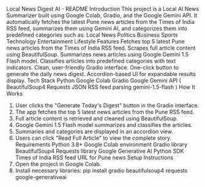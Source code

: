 Local News Digest AI - README
 Introduction
 This project is a Local AI News Summarizer built using Google Colab, Gradio, and the
 Google Gemini API. It automatically fetches the latest Pune news articles from the
 Times of India RSS feed, summarizes them using Gemini AI, and categorizes them into
 predefined categories such as:
 Local News
 Politics
 Business
 Sports
 Technology
 Entertainment
 Lifestyle
 Features
 Fetches top 5 latest Pune news articles from the Times of India RSS feed.
 Scrapes full article content using BeautifulSoup.
 Summarizes news articles using Google Gemini 1.5 Flash model.
 Classifies articles into predefined categories with text indicators.
 Clean, user-friendly Gradio interface.
 One-click button to generate the daily news digest.
 Accordion-based UI for expandable results display.
 Tech Stack
 Python
 Google Colab
 Gradio
 Google Gemini API (
 BeautifulSoup4
 Requests
 JSON
 RSS feed parsing
 gemini-1.5-flash )
 How It Works
 1. User clicks the "Generate Today's Digest" button in the Gradio interface.
 2. The app fetches the top 5 latest news articles from the Pune RSS feed.
 3. Full article content is retrieved and cleaned using BeautifulSoup.
 4. Google Gemini 1.5 Flash model summarizes and classifies the articles.
 5. Summaries and categories are displayed in an accordion view.
 6. Users can click "Read Full Article" to view the complete story.
 Requirements
 Python 3.8+
Google Colab environment
 Gradio library
 BeautifulSoup4
 Requests library
 Google Generative AI Python SDK
 Times of India RSS feed URL for Pune news
 Setup Instructions
 1. Open the project in Google Colab.
 2. Install necessary libraries:
 pip install gradio beautifulsoup4 requests google-generativeai
